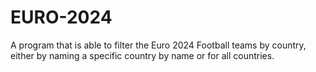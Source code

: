 # EURO-2024
A program that is able to filter the Euro 2024 Football teams by country, either by naming a specific country by name or for all countries.
